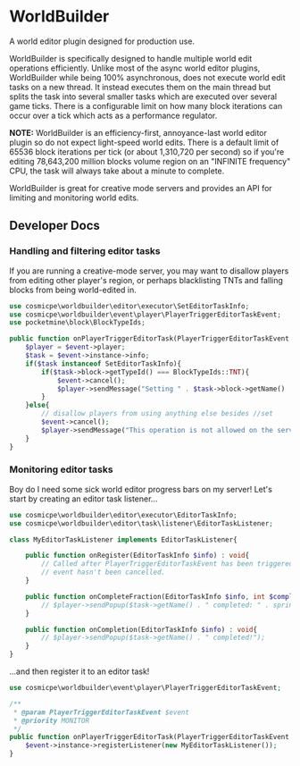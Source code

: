 # WorldBuilder
A world editor plugin designed for production use.

WorldBuilder is specifically designed to handle multiple world edit operations efficiently.
Unlike most of the async world editor plugins, WorldBuilder while being 100% asynchronous, does not execute world edit tasks on a new thread.
It instead executes them on the main thread but splits the task into several smaller tasks which are executed over several game ticks.
There is a configurable limit on how many block iterations can occur over a tick which acts as a performance regulator.

**NOTE:** WorldBuilder is an efficiency-first, annoyance-last world editor plugin so do not expect light-speed world edits.
There is a default limit of 65536 block iterations per tick (or about 1,310,720 per second) so if you're editing 78,643,200 million
blocks volume region on an "INFINITE frequency" CPU, the task will always take about a minute to complete.

WorldBuilder is great for creative mode servers and provides an API for limiting and monitoring world edits.


## Developer Docs
### Handling and filtering editor tasks
If you are running a creative-mode server, you may want to disallow players from editing other player's region, or perhaps blacklisting TNTs and falling blocks from being world-edited in.

```php
use cosmicpe\worldbuilder\editor\executor\SetEditorTaskInfo;
use cosmicpe\worldbuilder\event\player\PlayerTriggerEditorTaskEvent;
use pocketmine\block\BlockTypeIds;

public function onPlayerTriggerEditorTask(PlayerTriggerEditorTaskEvent $event) : void{
	$player = $event->player;
	$task = $event->instance->info;
	if($task instanceof SetEditorTaskInfo){
		if($task->block->getTypeId() === BlockTypeIds::TNT){
			$event->cancel();
			$player->sendMessage("Setting " . $task->block->getName() . " is not allowed!");
		}
	}else{
		// disallow players from using anything else besides //set
		$event->cancel();
		$player->sendMessage("This operation is not allowed on the server.");
	}
}
```

### Monitoring editor tasks
Boy do I need some sick world editor progress bars on my server! Let's start by creating an editor task listener...

```php
use cosmicpe\worldbuilder\editor\executor\EditorTaskInfo;
use cosmicpe\worldbuilder\editor\task\listener\EditorTaskListener;

class MyEditorTaskListener implements EditorTaskListener{

	public function onRegister(EditorTaskInfo $info) : void{
		// Called after PlayerTriggerEditorTaskEvent has been triggered and the
		// event hasn't been cancelled.
	}

	public function onCompleteFraction(EditorTaskInfo $info, int $completed, int $total) : void{
		// $player->sendPopup($task->getName() . " completed: " . sprintf("%0.2f", ($completed / $total) * 100) . "%");
	}

	public function onCompletion(EditorTaskInfo $info) : void{
		// $player->sendPopup($task->getName() . " completed!");
	}
}
```
...and then register it to an editor task!

```php
use cosmicpe\worldbuilder\event\player\PlayerTriggerEditorTaskEvent;

/**
 * @param PlayerTriggerEditorTaskEvent $event
 * @priority MONITOR
 */
public function onPlayerTriggerEditorTask(PlayerTriggerEditorTaskEvent $event) : void{
	$event->instance->registerListener(new MyEditorTaskListener());
}
```
